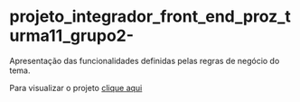 # projeto_integrador_front_end_proz_turma11_grupo2-

Apresentação das funcionalidades definidas pelas regras de negócio do tema.

Para visualizar o projeto [clique aqui](https://cesar-augusto-costa.github.io/projeto_integrador_FRONT_END_proz_turma11_grupo2/)

